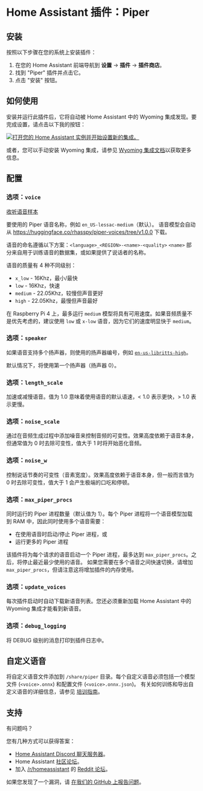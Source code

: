 # Home Assistant 插件：Piper

## 安装

按照以下步骤在您的系统上安装插件：

1. 在您的 Home Assistant 前端导航到 **设置** -> **插件** -> **插件商店**。
2. 找到 "Piper" 插件并点击它。
3. 点击 "安装" 按钮。

## 如何使用

安装并运行此插件后，它将自动被 Home Assistant 中的 Wyoming 集成发现。要完成设置，请点击以下我的按钮：

[![打开您的 Home Assistant 实例并开始设置新的集成。](https://my.home-assistant.io/badges/config_flow_start.svg)](https://my.home-assistant.io/redirect/config_flow_start/?domain=wyoming)

或者，您可以手动安装 Wyoming 集成，请参见
[Wyoming 集成文档](https://www.home-assistant.io/integrations/wyoming/)以获取更多信息。

## 配置

### 选项：`voice`

[收听语音样本](https://rhasspy.github.io/piper-samples/)

要使用的 Piper 语音名称，例如 `en_US-lessac-medium`（默认）。
语音模型会自动从 https://huggingface.co/rhasspy/piper-voices/tree/v1.0.0 下载。

语音的命名遵循以下方案：`<language>_<REGION>-<name>-<quality>`
`<name>` 部分来自用于训练语音的数据集，或如果提供了说话者的名称。

语音的质量有 4 种不同级别：

- `x_low` - 16Khz，最小/最快
- `low` - 16Khz，快速
- `medium` - 22.05Khz，较慢但声音更好
- `high` - 22.05Khz，最慢但声音最好

在 Raspberry Pi 4 上，最多运行 `medium` 模型将具有可用速度。如果音频质量不是优先考虑的，建议使用 `low` 或 `x-low` 语音，因为它们的速度明显快于 `medium`。

### 选项：`speaker`

如果语音支持多个扬声器，则使用的扬声器编号，例如 [`en-us-libritts-high`](https://rhasspy.github.io/piper-samples/#en-us-libritts-high)。

默认情况下，将使用第一个扬声器（扬声器 0）。

### 选项：`length_scale`

加速或减慢语音。值为 1.0 意味着使用语音的默认语速，< 1.0 表示更快，> 1.0 表示更慢。

### 选项：`noise_scale`

通过在音频生成过程中添加噪音来控制音频的可变性。效果高度依赖于语音本身，但通常值为 0 时去除可变性，值大于 1 时将开始恶化音频。

### 选项：`noise_w`

控制说话节奏的可变性（音素宽度）。效果高度依赖于语音本身，但一般而言值为 0 时去除可变性，值大于 1 会产生极端的口吃和停顿。

### 选项：`max_piper_procs`

同时运行的 Piper 进程数量（默认值为 1）。每个 Piper 进程将一个语音模型加载到 RAM 中，因此同时使用多个语音需要：

- 在使用语音时启动/停止 Piper 进程，或
- 运行更多的 Piper 进程

该插件将为每个请求的语音启动一个 Piper 进程，最多达到 `max_piper_procs`。之后，将停止最近最少使用的语音。
如果您需要在多个语音之间快速切换，请增加 `max_piper_procs`，但请注意这将增加插件的内存使用。

### 选项：`update_voices`

每次插件启动时自动下载新语音列表。您还必须重新加载 Home Assistant 中的 Wyoming 集成才能看到新语音。

### 选项：`debug_logging`

将 DEBUG 级别的消息打印到插件日志中。

## 自定义语音

将自定义语音文件添加到 `/share/piper` 目录。每个自定义语音必须包括一个模型文件 (`<voice>.onnx`) 和配置文件 (`<voice>.onnx.json`)。
有关如何训练和导出自定义语音的详细信息，请参见 [培训指南](https://github.com/rhasspy/piper/blob/master/TRAINING.md)。

## 支持

有问题吗？

您有几种方式可以获得答案：

- [Home Assistant Discord 聊天服务器][discord]。
- Home Assistant [社区论坛][forum]。
- 加入 [/r/homeassistant][reddit] 的 [Reddit 论坛][reddit]。

如果您发现了一个漏洞，请 [在我们的 GitHub 上报告问题][issue]。

[discord]: https://discord.gg/c5DvZ4e
[forum]: https://community.home-assistant.io
[issue]: https://github.com/home-assistant/addons/issues
[reddit]: https://reddit.com/r/homeassistant
[repository]: https://github.com/hassio-addons/repository